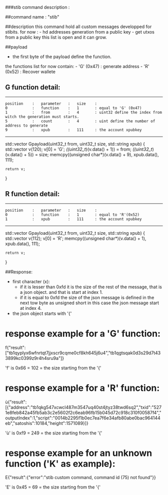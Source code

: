 ###stib command description :

##command name : "stib"

##description
 this command hold all custom messages developped for stibits.
 for now : 
	- hd addresses generation from a public key
	- get utxos from a public key
 this list is open and it can grow.


##payload

  - the first byte of the payload define the function.

  the functions list for now contain:
    - 'G' (0x47) : generate address
	- 'R' (0x52) : Recover wallete

## G function detail:
_____________________________________________________________
	position	:	parameter	:	size	:
	0			:	function	:	1		: equal to 'G' (0x47)
	1			:	from		:	4		: uint32 define the index from witch the generation must starts.
	5			:	count		:	4		: uint define the number of address to generate
	9			:	xpub		:	111		: the account xpubkey
-------------------------------------------------------------


std::vector<unsigned char> Gpayload(uint32_t from, uint32_t size, std::string xpub) {
	std::vector<unsigned char> v(120);
	v[0] = 'G';
	*((uint32_t*)(v.data() + 1)) = from;
	*((uint32_t*)(v.data() + 5)) = size;
	memcpy((unsigned char*)(v.data() + 9), xpub.data(), 111);
	
	return v;
}

## R function detail:
_____________________________________________________________
	position	:	parameter	:	size	:
	0			:	function	:	1		: equal to 'R'(0x52)
	1			:	xpub		:	111		: the account xpubkey
-------------------------------------------------------------

std::vector<unsigned char> Gpayload(uint32_t from, uint32_t size, std::string xpub) {
	std::vector<unsigned char> v(112);
	v[0] = 'R';
	memcpy((unsigned char*)(v.data() + 1), xpub.data(), 111);
	
	return v;
}

##Response:

  - first character (x):
     - if it is lesser than 0xfd
           it is the size of the rest of the message, that is a json object. and that is start at index 1.
	 - if it is equal to 0xfd
			the size of the json message is defined in the next tow byte as unsigned short
			in this case the json message start at index 4.
  - the json object starts with '{'

# response example for a 'G' function:
f{"result":["tb1qyplyx6wfnrtqt7jjxscr9cqme0cf8kh645j6u4","tb1qgtsqak0d3s29d7t433899kc0399z9r4h4sru9a"]}

 'f' is 0x66 = 102 = the size starting from the '{'


# response example for a 'R' function:
ù{"result":[{"address":"tb1qkg547xcwcl487m3547uq40st4jtyz38twd6sq2","txid":"5271e8feb842a45fb5ab3c2e5602f2c6eab96fb15b045d72c918c310f00587f4","outputIndex":1,"script":"0014b2295f1b0ec7ea7f6e34afb80abe0bac964144eb","satoshis":10184,"height":1571089}]}

 'ù' is 0xf9 = 249 = the size starting from the '{'


# response example for an unknown function ('K' as example):
E{"result":{"error":"stib custom command, command id (75) not found"}}

 'E' is 0x45 = 69 = the size starting from the '{'

